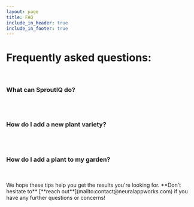 ```yaml
---
layout: page
title: FAQ
include_in_header: true
include_in_footer: true
---
```


# Frequently asked questions: 
<br>

### What can SproutIQ do?  

<br>
<br>

### How do I add a new plant variety? 

<br>
<br>

### How do I add a plant to my garden? 

<br>
<br>
We hope these tips help you get the results you're looking for. **Don't hesitate to** [**reach out**](mailto:contact@neuralappworks.com) if you have any further questions or concerns!

<br><br>